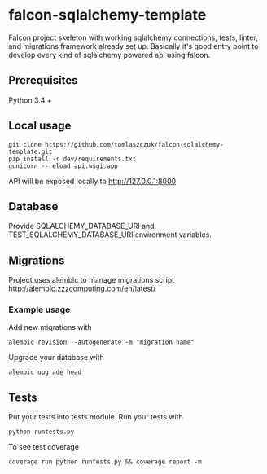 falcon-sqlalchemy-template
==========================

Falcon project skeleton with working sqlalchemy connections, tests, linter, and migrations framework already set up.
Basically it's good entry point to develop every kind of sqlalchemy powered api using falcon.

## Prerequisites
Python 3.4 +

## Local usage
```
git clone https://github.com/tomlaszczuk/falcon-sqlalchemy-template.git
pip install -r dev/requirements.txt
gunicorn --reload api.wsgi:app
```
API will be exposed locally to http://127.0.0.1:8000

## Database
Provide SQLALCHEMY_DATABASE_URI and TEST_SQLALCHEMY_DATABASE_URI environment variables.

## Migrations
Project uses alembic to manage migrations script
http://alembic.zzzcomputing.com/en/latest/

### Example usage 
Add new migrations with
```
alembic revision --autogenerate -m "migration name"
```
Upgrade your database with
```
alembic upgrade head
```

## Tests
Put your tests into tests module.
Run your tests with
```
python runtests.py
```

To see test coverage
```
coverage run python runtests.py && coverage report -m
```
